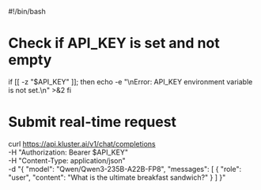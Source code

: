 #!/bin/bash

# Check if API_KEY is set and not empty
if [[ -z "$API_KEY" ]]; then
    echo -e "\nError: API_KEY environment variable is not set.\n" >&2
fi

# Submit real-time request
curl https://api.kluster.ai/v1/chat/completions \
    -H "Authorization: Bearer $API_KEY" \
    -H "Content-Type: application/json" \
    -d "{
            \"model\": \"Qwen/Qwen3-235B-A22B-FP8\", 
            \"messages\": [
                { 
                    \"role\": \"user\", 
                    \"content\": \"What is the ultimate breakfast sandwich?\"
                }
            ]
    }"
